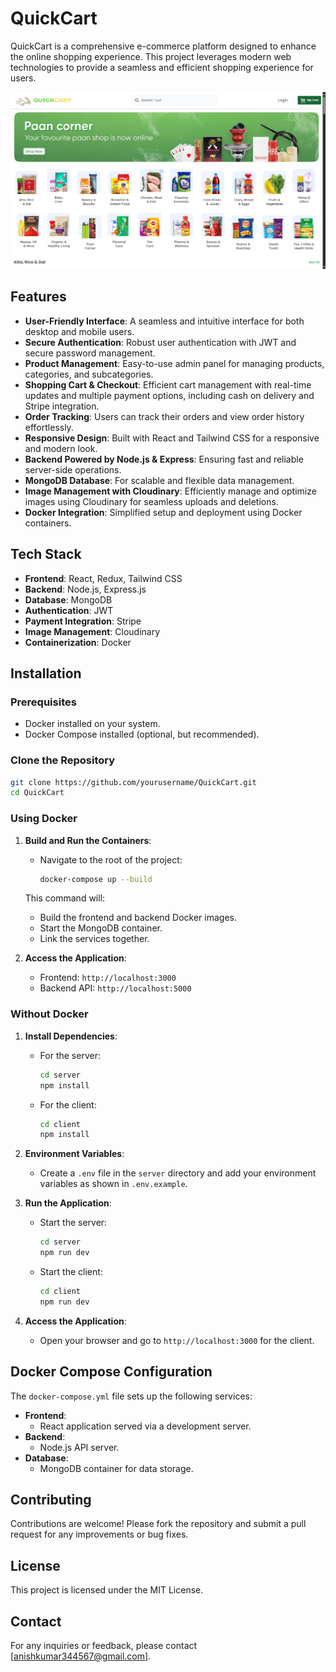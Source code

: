 # QuickCart

QuickCart is a comprehensive e-commerce platform designed to enhance the online shopping experience. This project leverages modern web technologies to provide a seamless and efficient shopping experience for users.

![Alt text](thumb.png?raw=true "Title")

## Features

- **User-Friendly Interface**: A seamless and intuitive interface for both desktop and mobile users.
- **Secure Authentication**: Robust user authentication with JWT and secure password management.
- **Product Management**: Easy-to-use admin panel for managing products, categories, and subcategories.
- **Shopping Cart & Checkout**: Efficient cart management with real-time updates and multiple payment options, including cash on delivery and Stripe integration.
- **Order Tracking**: Users can track their orders and view order history effortlessly.
- **Responsive Design**: Built with React and Tailwind CSS for a responsive and modern look.
- **Backend Powered by Node.js & Express**: Ensuring fast and reliable server-side operations.
- **MongoDB Database**: For scalable and flexible data management.
- **Image Management with Cloudinary**: Efficiently manage and optimize images using Cloudinary for seamless uploads and deletions.
- **Docker Integration**: Simplified setup and deployment using Docker containers.

## Tech Stack

- **Frontend**: React, Redux, Tailwind CSS
- **Backend**: Node.js, Express.js
- **Database**: MongoDB
- **Authentication**: JWT
- **Payment Integration**: Stripe
- **Image Management**: Cloudinary
- **Containerization**: Docker

## Installation

### Prerequisites

- Docker installed on your system.
- Docker Compose installed (optional, but recommended).

### Clone the Repository

```bash
git clone https://github.com/yourusername/QuickCart.git
cd QuickCart
```

### Using Docker

1. **Build and Run the Containers**:
   - Navigate to the root of the project:
     ```bash
     docker-compose up --build
     ```

   This command will:
   - Build the frontend and backend Docker images.
   - Start the MongoDB container.
   - Link the services together.

2. **Access the Application**:
   - Frontend: `http://localhost:3000`
   - Backend API: `http://localhost:5000`

### Without Docker

1. **Install Dependencies**:
   - For the server:
     ```bash
     cd server
     npm install
     ```
   - For the client:
     ```bash
     cd client
     npm install
     ```

2. **Environment Variables**:
   - Create a `.env` file in the `server` directory and add your environment variables as shown in `.env.example`.

3. **Run the Application**:
   - Start the server:
     ```bash
     cd server
     npm run dev
     ```
   - Start the client:
     ```bash
     cd client
     npm run dev
     ```

4. **Access the Application**:
   - Open your browser and go to `http://localhost:3000` for the client.

## Docker Compose Configuration

The `docker-compose.yml` file sets up the following services:

- **Frontend**:
  - React application served via a development server.
- **Backend**:
  - Node.js API server.
- **Database**:
  - MongoDB container for data storage.

## Contributing

Contributions are welcome! Please fork the repository and submit a pull request for any improvements or bug fixes.

## License

This project is licensed under the MIT License.

## Contact

For any inquiries or feedback, please contact [anishkumar344567@gmail.com].

